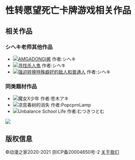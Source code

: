 # 性转愿望死亡卡牌游戏相关作品

## 相关作品

### シヘキ老师其他作品

- [![](https://images.dmzj.com/webpic/11/da20240305.jpg)](/info/amgadongijiang.html)[AMGADONGI酱](/info/amgadongijiang.html) 作者:シヘキ
- [![](https://images.dmzj.com/webpic/17/haochidaoliuyanlei0919.jpg)](/info/xunzhaosharengui.html)[寻找杀人鬼](/info/xunzhaosharengui.html) 作者:シヘキ
- [![](https://images.dmzj.com/webpic/6/qpzhtsphddrhptr20191124.jpg)](/info/qiangpozhuangyiteshupihaodedirenheputongren.html)[强迫转换特殊癖好的敌人和普通人](/info/qiangpozhuangyiteshupihaodedirenheputongren.html) 作者:シヘキ

### 同类题材作品

- [![](https://images.dmzj.com/webpic/10/monvxshaonian20120918.jpg)](/info/9445.html)魔女X少年 作者:苍木アキ
- [![](https://images.dmzj.com/webpic/12/lianggongchunshudexiaoshi.jpg)](/info/15145.html)凉宫春树的消失 作者:PopcprnLamp
- [![](https://images.dmzj.com/webpic/7/UnbalanceSchoolLifeV2.jpg)](/info/27716.html)Unbalance School Life 作者:むつきつとむ

![](/images/head_line.gif)

## 版权信息
©动漫之家2020-2021 京ICP备20004650号-2 [关于我们](/aboutus/aboutus.html)